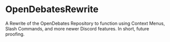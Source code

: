 # OpenDebatesRewrite
A Rewrite of the OpenDebates Repository to function using Context Menus, Slash Commands, and more newer Discord features. In short, future proofing.
